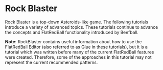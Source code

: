 # Rock Blaster

Rock Blaster is a top-down Asteroids-like game. The following tutorials introduce a variety of advanced topics. These tutorials continue to advance the concepts and FlatRedBall functionality introduced by Beefball.&#x20;

**Note:** RockBlaster contains useful information about how to use the FlatRedBall Editor (also referred to as Glue in these tutorials), but it is a tutorial which was written before many of the current FlatRedBall features were created. Therefore, some of the approaches in this tutorial may not represent the current recommended patterns.
